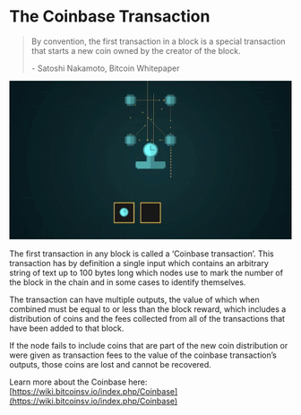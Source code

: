 # The Coinbase Transaction

> By convention, the first transaction in a block is a special transaction that starts a new coin owned by the creator of the block.
>
> \- Satoshi Nakamoto, Bitcoin Whitepaper

![](<../.gitbook/assets/Theory - Incentive - The Coinbase Tx.gif>)

The first transaction in any block is called a ‘Coinbase transaction’. This transaction has by definition a single input which contains an arbitrary string of text up to 100 bytes long which nodes use to mark the number of the block in the chain and in some cases to identify themselves.

The transaction can have multiple outputs, the value of which when combined must be equal to or less than the block reward, which includes a distribution of coins and the fees collected from all of the transactions that have been added to that block.

If the node fails to include coins that are part of the new coin distribution or were given as transaction fees to the value of the coinbase transaction’s outputs, those coins are lost and cannot be recovered.

Learn more about the Coinbase here: [https://wiki.bitcoinsv.io/index.php/Coinbase](https://wiki.bitcoinsv.io/index.php/Coinbase)
